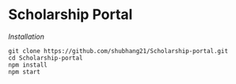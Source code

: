 # Scholarship Portal

*Installation*
```
git clone https://github.com/shubhang21/Scholarship-portal.git
cd Scholarship-portal
npm install
npm start
```


